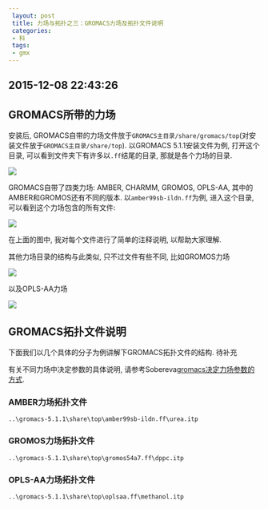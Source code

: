 ```yaml
---
 layout: post
 title: 力场与拓扑之三：GROMACS力场及拓扑文件说明
 categories:
 - 科
 tags:
 - gmx
---
```


## 2015-12-08 22:43:26

## GROMACS所带的力场

安装后, GROMACS自带的力场文件放于`GROMACS主目录/share/gromacs/top`(对安装文件放于`GROMACS主目录/share/top`). 以GROMACS 5.1.1安装文件为例, 打开这个目录, 可以看到文件夹下有许多以`.ff`结尾的目录, 那就是各个力场的目录.

![](https://jerkwin.github.io/pic/GMX_ff.png)

GROMACS自带了四类力场: AMBER, CHARMM, GROMOS, OPLS-AA, 其中的AMBER和GROMOS还有不同的版本. 以`amber99sb-ildn.ff`为例, 进入这个目录, 可以看到这个力场包含的所有文件:

![](https://jerkwin.github.io/pic/GMX_amber.png)

在上面的图中, 我对每个文件进行了简单的注释说明, 以帮助大家理解.

其他力场目录的结构与此类似, 只不过文件有些不同, 比如GROMOS力场

![](https://jerkwin.github.io/pic/GMX_gromos.png)

以及OPLS-AA力场

![](https://jerkwin.github.io/pic/GMX_oplsaa.png)

## GROMACS拓扑文件说明

下面我们以几个具体的分子为例讲解下GROMACS拓扑文件的结构. 待补充

有关不同力场中决定参数的具体说明, 请参考Sobereva[gromacs决定力场参数的方式](http://sobereva.com/4).

### AMBER力场拓扑文件

`..\gromacs-5.1.1\share\top\amber99sb-ildn.ff\urea.itp`

### GROMOS力场拓扑文件

`..\gromacs-5.1.1\share\top\gromos54a7.ff\dppc.itp`

### OPLS-AA力场拓扑文件

`..\gromacs-5.1.1\share\top\oplsaa.ff\methanol.itp`

